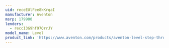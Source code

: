 ```yaml
---
uid: receEUlFee8kKrqaI
manufacturer: Aventon
msrp: 179900
lenders:
  - reccI3G9hf97QrrJY
model_name: Level
product_link: 'https://www.aventon.com/products/aventon-level-step-through-commuter-ebike'
---
```

